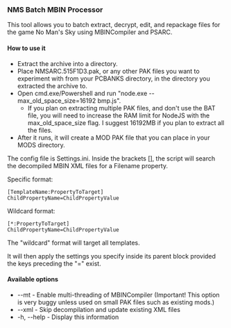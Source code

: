 ### NMS Batch MBIN Processor

This tool allows you to batch extract, decrypt, edit, and repackage files for the game No Man's Sky using MBINCompiler and PSARC.

#### How to use it

* Extract the archive into a directory.
* Place NMSARC.515F1D3.pak, or any other PAK files you want to experiment with from your PCBANKS directory, in the directory you extracted the archive to.
* Open cmd.exe/Powershell and run "node.exe --max_old_space_size=16192 bmp.js".
  * If you plan on extracting multiple PAK files, and don't use the BAT file, you will need to increase the RAM limit for NodeJS with the max_old_space_size flag. I suggest 16192MB if you plan to extract all the files.
* After it runs, it will create a MOD PAK file that you can place in your MODS directory.

The config file is Settings.ini. Inside the brackets [], the script will search the decompiled MBIN XML files for a Filename property.

Specific format:
```
[TemplateName:PropertyToTarget]
ChildPropertyName=ChildPropertyValue
```

Wildcard format:
```
[*:PropertyToTarget]
ChildPropertyName=ChildPropertyValue
```

The "wildcard" format will target all templates.

It will then apply the settings you specify inside its parent block provided the keys preceding the "=" exist.

#### Available options

  * --mt - Enable multi-threading of MBINCompiler (Important! This option is very buggy unless used on small PAK files such as existing mods.)
  * --xml - Skip decompilation and update existing XML files
  * -h, --help - Display this information